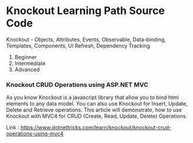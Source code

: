 # Knockout Learning Path Source Code
Knockout - Objects, Attributes, Events, Observable, Data-binding, Templates, Components, UI Refresh, Dependency Tracking

1. Beginner
2. Intermediate
3. Advanced

### Knockout CRUD Operations using ASP.NET MVC
As you know Knockout is a javascript library that allow you to bind html elements to any data model. You can also use Knockout for Insert, Update, Delete and Retrieve operations. This article will demonstrate, how to use Knockout with MVC4 for CRUD (Create, Read, Update, Delete) Operations.

Link : https://www.dotnettricks.com/learn/knockout/knockout-crud-operations-using-mvc4
